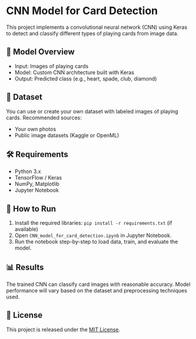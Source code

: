 # CNN Model for Card Detection

This project implements a convolutional neural network (CNN) using Keras to detect and classify different types of playing cards from image data.

## 🧠 Model Overview

- Input: Images of playing cards
- Model: Custom CNN architecture built with Keras
- Output: Predicted class (e.g., heart, spade, club, diamond)

## 📁 Dataset

You can use or create your own dataset with labeled images of playing cards. Recommended sources:
- Your own photos
- Public image datasets (Kaggle or OpenML)

## 🛠 Requirements

- Python 3.x
- TensorFlow / Keras
- NumPy, Matplotlib
- Jupyter Notebook

## 🚀 How to Run

1. Install the required libraries: `pip install -r requirements.txt` (if available)
2. Open `CNN_model_for_card_detection.ipynb` in Jupyter Notebook.
3. Run the notebook step-by-step to load data, train, and evaluate the model.

## 📊 Results

The trained CNN can classify card images with reasonable accuracy. Model performance will vary based on the dataset and preprocessing techniques used.

## 📄 License

This project is released under the [MIT License](LICENSE).
